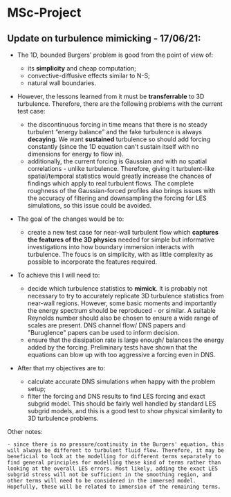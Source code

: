 # MSc-Project


## Update on turbulence mimicking - 17/06/21:

-	The 1D, bounded Burgers’ problem is good from the point of view of:

    - its **simplicity** and cheap computation;
    - convective-diffusive effects similar to N-S;
    - natural wall boundaries.


-	However, the lessons learned from it must be **transferrable** to 3D turbulence. Therefore, there are the following problems with the current test case:

    - the discontinuous forcing in time means that there is no steady turbulent “energy balance” and the fake turbulence is always **decaying**. We want **sustained** turbulence so should add forcing constantly (since the 1D equation can't sustain itself with no dimensions for energy to flow in).
    - additionally, the current forcing is Gaussian and with no spatial correlations - unlike turbulence. Therefore, giving it turbulent-like spatial/temporal statistics would greatly increase the chances of findings which apply to real turbulent flows. The complete roughness of the Gaussian-forced profiles also brings issues with the accuracy of filtering and downsampling the forcing for LES simulations, so this issue could be avoided.


- The goal of the changes would be to:

    - create a new test case for near-wall turbulent flow which **captures the features of the 3D physics** needed for simple but informative investigations into how boundary immersion interacts with turbulence. The foucs is on simplicity, with as little complexity as possible to incorporate the features required.
    
    
- To achieve this I will need to:

    - decide which turbulence statistics to **mimick**. It is probably not necessary to try to accurately replicate 3D turbulence statistics from near-wall regions. However, some basic moments and importantly the energy spectrum should be reproduced - or similar. A suitable Reynolds number should also be chosen to ensure a wide range of scales are present. DNS channel flow/ DNS papers and "Buruglence" papers can be used to inform decision.
    - ensure that the dissipation rate is large enough/ balances the energy added by the forcing. Preliminary tests have shown that the equations can blow up with too aggressive a forcing even in DNS. 
    
    
- After that my objectives are to:

    - calculate accurate DNS simulations when happy with the problem setup;
    - filter the forcing and DNS results to find LES forcing and exact subgrid model. This should be fairly well handled by standard LES subgrid models, and this is a good test to show physical similarity to 3D turbulence problems.
    
    
Other notes:

    - since there is no pressure/continuity in the Burgers' equation, this will always be different to turbulent fluid flow. Therefore, it may be beneficial to look at the modelling for different terms separately to find general principles for modelling these kind of terms rather than looking at the overall LES errors. Most likely, adding the exact LES subgrid stress will not be sufficient in the smoothing region, and other terms will need to be considered in the immersed model. Hopefully, these will be related to immersion of the remaining terms.
